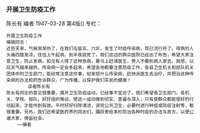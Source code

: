 ### 开展卫生防疫工作
陈长有  编者
1947-03-28
第4版()
专栏：

    开展卫生防疫工作
    编辑同志：
    近些天来，气候渐渐热了，在我们屯留五、六区，发生了时疫传染病，现已流行开了。得病的人头痛四肢发凉，往往上午起病，到半夜就死了。我们这边的群众医院已经出了布告，希望大家注意卫生，防止发病，如见有人得了这种急病，要马上赶请医生，旁人不要到病人家去。我想，以后天气越来越热，传染病一定会多起来，希望各地都要注意防疫工作，各县卫生机关和部队机关团体中的卫生部门，能经常注意这件事，如发现什么传染病，赶快派医生去治疗，并把治这种传染病的办法和药告诉群众，广为传播，以保护我们军民的健康！
            读者陈长有
    陈长有同志的意见很重要，展开卫生防疫运动，已经事不宜迟了，我们希望各卫生部门，各机关、学校、部队，好好组织推动，使这一运动做到切实、普遍与深入，只有使群众都能很好的行动起来，才能作到有效。平时好好扫除清洁，讲究公共卫生，必要时进行种痘或防疫注射等，都很重要。另外，我们还希望医药界的同志们，踊跃寄给本栏防治各种时疫的办法与良方，以便公诸大家，俾益社会。
        ——编者
